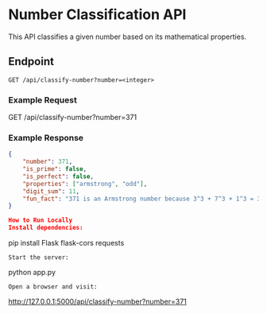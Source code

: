 # Number Classification API

This API classifies a given number based on its mathematical properties.

## Endpoint
`GET /api/classify-number?number=<integer>`

### Example Request
GET /api/classify-number?number=371

### Example Response
```json
{
    "number": 371,
    "is_prime": false,
    "is_perfect": false,
    "properties": ["armstrong", "odd"],
    "digit_sum": 11,
    "fun_fact": "371 is an Armstrong number because 3^3 + 7^3 + 1^3 = 371"
}

How to Run Locally
Install dependencies:
```
pip install Flask flask-cors requests
```
Start the server:
```
python app.py
```
Open a browser and visit:
```
http://127.0.0.1:5000/api/classify-number?number=371
```
